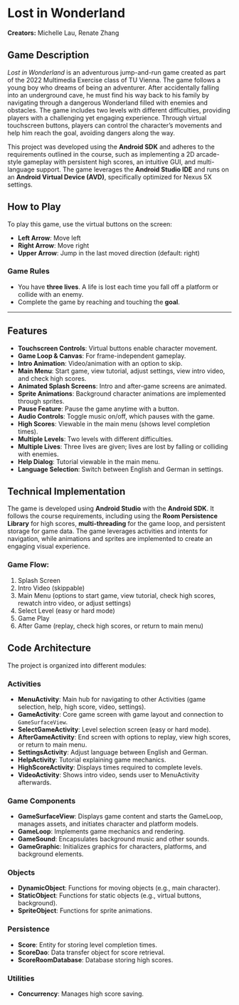 # Lost in Wonderland

**Creators:** Michelle Lau, Renate Zhang  

## Game Description

*Lost in Wonderland* is an adventurous jump-and-run game created as part of the 2022 Multimedia Exercise class of TU Vienna. The game follows a young boy who dreams of being an adventurer. After accidentally falling into an underground cave, he must find his way back to his family by navigating through a dangerous Wonderland filled with enemies and obstacles. The game includes two levels with different difficulties, providing players with a challenging yet engaging experience. Through virtual touchscreen buttons, players can control the character’s movements and help him reach the goal, avoiding dangers along the way. 

This project was developed using the **Android SDK** and adheres to the requirements outlined in the course, such as implementing a 2D arcade-style gameplay with persistent high scores, an intuitive GUI, and multi-language support. The game leverages the **Android Studio IDE** and runs on an **Android Virtual Device (AVD)**, specifically optimized for Nexus 5X settings.

## How to Play

To play this game, use the virtual buttons on the screen:

- **Left Arrow**: Move left
- **Right Arrow**: Move right
- **Upper Arrow**: Jump in the last moved direction (default: right)

### Game Rules

- You have **three lives**. A life is lost each time you fall off a platform or collide with an enemy.
- Complete the game by reaching and touching the **goal**.
  
---

## Features

- **Touchscreen Controls**: Virtual buttons enable character movement.
- **Game Loop & Canvas**: For frame-independent gameplay.
- **Intro Animation**: Video/animation with an option to skip.
- **Main Menu**: Start game, view tutorial, adjust settings, view intro video, and check high scores.
- **Animated Splash Screens**: Intro and after-game screens are animated.
- **Sprite Animations**: Background character animations are implemented through sprites.
- **Pause Feature**: Pause the game anytime with a button.
- **Audio Controls**: Toggle music on/off, which pauses with the game.
- **High Scores**: Viewable in the main menu (shows level completion times).
- **Multiple Levels**: Two levels with different difficulties.
- **Multiple Lives**: Three lives are given; lives are lost by falling or colliding with enemies.
- **Help Dialog**: Tutorial viewable in the main menu.
- **Language Selection**: Switch between English and German in settings.

## Technical Implementation

The game is developed using **Android Studio** with the **Android SDK**. It follows the course requirements, including using the **Room Persistence Library** for high scores, **multi-threading** for the game loop, and persistent storage for game data. The game leverages activities and intents for navigation, while animations and sprites are implemented to create an engaging visual experience.

### Game Flow:
1. Splash Screen
2. Intro Video (skippable)
3. Main Menu (options to start game, view tutorial, check high scores, rewatch intro video, or adjust settings)
4. Select Level (easy or hard mode)
5. Game Play
6. After Game (replay, check high scores, or return to main menu)

## Code Architecture

The project is organized into different modules:

### Activities
- **MenuActivity**: Main hub for navigating to other Activities (game selection, help, high score, video, settings).
- **GameActivity**: Core game screen with game layout and connection to `GameSurfaceView`.
- **SelectGameActivity**: Level selection screen (easy or hard mode).
- **AfterGameActivity**: End screen with options to replay, view high scores, or return to main menu.
- **SettingsActivity**: Adjust language between English and German.
- **HelpActivity**: Tutorial explaining game mechanics.
- **HighScoreActivity**: Displays times required to complete levels.
- **VideoActivity**: Shows intro video, sends user to MenuActivity afterwards.

### Game Components
- **GameSurfaceView**: Displays game content and starts the GameLoop, manages assets, and initiates character and platform models.
- **GameLoop**: Implements game mechanics and rendering.
- **GameSound**: Encapsulates background music and other sounds.
- **GameGraphic**: Initializes graphics for characters, platforms, and background elements.

### Objects
- **DynamicObject**: Functions for moving objects (e.g., main character).
- **StaticObject**: Functions for static objects (e.g., virtual buttons, background).
- **SpriteObject**: Functions for sprite animations.

### Persistence
- **Score**: Entity for storing level completion times.
- **ScoreDao**: Data transfer object for score retrieval.
- **ScoreRoomDatabase**: Database storing high scores.

### Utilities
- **Concurrency**: Manages high score saving.
